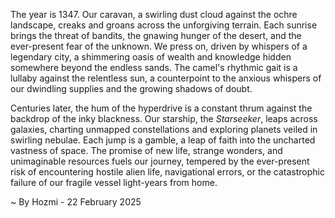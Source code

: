 
The year is 1347.  Our caravan, a swirling dust cloud against the ochre landscape, creaks and groans across the unforgiving terrain.  Each sunrise brings the threat of bandits, the gnawing hunger of the desert, and the ever-present fear of the unknown.  We press on, driven by whispers of a legendary city, a shimmering oasis of wealth and knowledge hidden somewhere beyond the endless sands. The camel's rhythmic gait is a lullaby against the relentless sun, a counterpoint to the anxious whispers of our dwindling supplies and the growing shadows of doubt.

Centuries later, the hum of the hyperdrive is a constant thrum against the backdrop of the inky blackness.  Our starship, the *Starseeker*, leaps across galaxies, charting unmapped constellations and exploring planets veiled in swirling nebulae.  Each jump is a gamble, a leap of faith into the uncharted vastness of space.  The promise of new life, strange wonders, and unimaginable resources fuels our journey, tempered by the ever-present risk of encountering hostile alien life, navigational errors, or the catastrophic failure of our fragile vessel light-years from home.

~ By Hozmi - 22 February 2025
